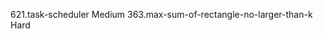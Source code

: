 621.task-scheduler                                               Medium
363.max-sum-of-rectangle-no-larger-than-k                        Hard  
